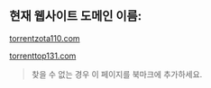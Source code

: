 ## 현재 웹사이트 도메인 이름:

[torrentzota110.com](https://torrentzota110.com)

[torrenttop131.com](https://torrenttop131.com)


> 찾을 수 없는 경우 이 페이지를 북마크에 추가하세요.
